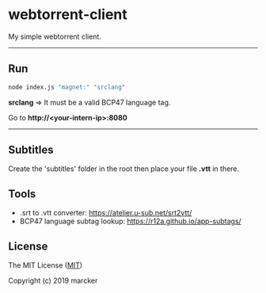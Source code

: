 # webtorrent-client

My simple webtorrent client.

---

## Run

```bash
node index.js "magnet:" "srclang"
```

**srclang** => It must be a valid BCP47 language tag.

Go to **http://\<your-intern-ip\>:8080**

---

## Subtitles

Create the 'subtitles' folder in the root then place your file **.vtt** in there.

## Tools

* .srt to .vtt converter: https://atelier.u-sub.net/srt2vtt/
* BCP47 language subtag lookup: https://r12a.github.io/app-subtags/

## License

The MIT License ([MIT](https://github.com/marcker/webtorrent-client/blob/master/license.md))

Copyright (c) 2019 marcker
